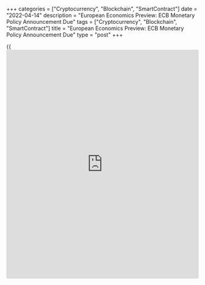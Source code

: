 +++
categories = ["Cryptocurrency", "Blockchain", "SmartContract"]
date = "2022-04-14"
description = "European Economics Preview: ECB Monetary Policy Announcement Due"
tags = ["Cryptocurrency", "Blockchain", "SmartContract"]
title = "European Economics Preview: ECB Monetary Policy Announcement Due"
type = "post"
+++

{{<iframe id="large-banner" src="https://www.bounty.group/#slide=14.0" width="100%" height="600" scrolling="no" style="border: 0px solid rgb(216, 221, 230); border-radius: 3px;">}}

The monetary [policy](https://www.fintechee.com/policy/) announcement from the European Central Bank is due
on Thursday, headlining a light day for the European economic [news](https://www.letsplayfx.com/blog/forex-news-website/).  
  
The ECB is set to keep its key interest rates unchanged amid surging
inflation and uncertainties from the war in Ukraine. The main
refinancing rate is seen unchanged at zero, the deposit rate at -0.50
percent and the marginal lending rate at 0.25 percent.

The central bank is set to unveil the outcome of its governing council
meeting in Frankfurt, at 7.45 am ET, and President Christine Lagarde
holds press conference at 8.30 am ET.

Other economic reports due for the day are as follows:

At 2.00 am ET, Statistics Sweden publishes consumer prices for March.
Inflation is expected to climb to 5.6 percent from 4.3 percent in
February.

Half an hour later, Swiss producer price data is due.

At 4.30 am ET, the Bank of England publishes Credit Conditions Survey
results.  
  
At 7.00 am ET, Turkey's central bank announces its monetary [policy](https://www.fintechee.com/policy/)
decision. The bank is expected to hold its one-week repo rate at 14.00
percent.

For comments and feedback [contact](https://www.playgroundfx.com/contact/): editorial@rtt[news](https://www.letsplayfx.com/blog/forex-news-website/).com

[Economic News][1]

 **What parts of the world are seeing the best (and worst) economic
performances lately? Click[here][2] to check out our [Econ Scorecard][2]
and find out! See up-to-the-moment [ranking](https://www.playgroundfx.com/blog/crypto-exchange-ranking/)s for the best and worst
performers in [GDP][3], [unemployment rate][4], [inflation][5] and much
more.**

   1. www.rtt[news](https://www.letsplayfx.com/blog/forex-news-website/).com/Content/EconomicNews.aspx
   2. www.rtt[news](https://www.letsplayfx.com/blog/forex-news-website/).com/economic-scorecard/world-rank/PPI/highest-performance.aspx
   3. www.rtt[news](https://www.letsplayfx.com/blog/forex-news-website/).com/economic-scorecard/world-rank/GDP/highest-performance.aspx
   4. www.rtt[news](https://www.letsplayfx.com/blog/forex-news-website/).com/economic-scorecard/world-rank/unemployment-rate/lowest-performance.aspx
   5. www.rtt[news](https://www.letsplayfx.com/blog/forex-news-website/).com/economic-scorecard/world-rank/CPI/highest-performance.aspx